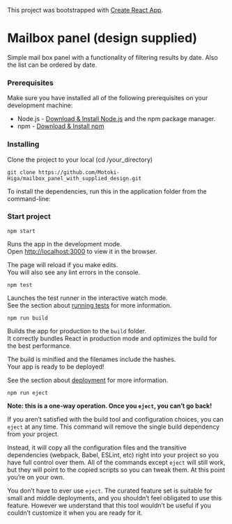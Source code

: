 This project was bootstrapped with [Create React App](https://github.com/facebook/create-react-app).

# Mailbox panel (design supplied)

Simple mail box panel with a functionality of filtering results by date.
Also the list can be ordered by date.

### Prerequisites

Make sure you have installed all of the following prerequisites on your development machine:

- Node.js - [Download & Install Node.js](https://nodejs.org/en/download/) and the npm package manager.
- npm - [Download & Install npm](https://www.npmjs.com/get-npm)

### Installing

Clone the project to your local (cd /your_directory)

```
git clone https://github.com/Motoki-Higa/mailbox_panel_with_supplied_design.git
```

To install the dependencies, run this in the application folder from the command-line:

### Start project

```
npm start
```

Runs the app in the development mode.<br />
Open [http://localhost:3000](http://localhost:3000) to view it in the browser.

The page will reload if you make edits.<br />
You will also see any lint errors in the console.

```
npm test
```

Launches the test runner in the interactive watch mode.<br />
See the section about [running tests](https://facebook.github.io/create-react-app/docs/running-tests) for more information.

```
npm run build
```

Builds the app for production to the `build` folder.<br />
It correctly bundles React in production mode and optimizes the build for the best performance.

The build is minified and the filenames include the hashes.<br />
Your app is ready to be deployed!

See the section about [deployment](https://facebook.github.io/create-react-app/docs/deployment) for more information.

```
npm run eject
```

**Note: this is a one-way operation. Once you `eject`, you can’t go back!**

If you aren’t satisfied with the build tool and configuration choices, you can `eject` at any time. This command will remove the single build dependency from your project.

Instead, it will copy all the configuration files and the transitive dependencies (webpack, Babel, ESLint, etc) right into your project so you have full control over them. All of the commands except `eject` will still work, but they will point to the copied scripts so you can tweak them. At this point you’re on your own.

You don’t have to ever use `eject`. The curated feature set is suitable for small and middle deployments, and you shouldn’t feel obligated to use this feature. However we understand that this tool wouldn’t be useful if you couldn’t customize it when you are ready for it.